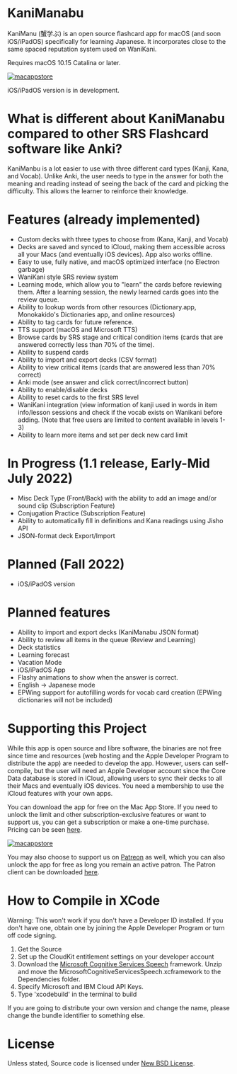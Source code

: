 # KaniManabu
KaniManu (蟹学ぶ) is an open source flashcard app for macOS (and soon iOS/iPadOS) specifically for learning Japanese. It incorporates close to the same spaced reputation system used on WaniKani. 

Requires macOS 10.15 Catalina or later.

[![macappstore](https://malupdaterosx.moe/wp-content/uploads/2018/04/downloadmacappstore.png)](https://itunes.apple.com/us/app/shukofukurou/id1373973596?ls=1&mt=12)

iOS/iPadOS version is in development.

# What is different about KaniManabu compared to other SRS Flashcard software like Anki?
KaniManbu is a lot easier to use with three different card types (Kanji, Kana, and Vocab). Unlike Anki, the user needs to type in the answer for both the meaning and reading instead of seeing the back of the card and picking the difficulty. This allows the learner to reinforce their knowledge.

# Features (already implemented)
* Custom decks with three types to choose from (Kana, Kanji, and Vocab)
* Decks are saved and synced to iCloud, making them accessible across all your Macs (and eventually iOS devices). App also works offline.
* Easy to use, fully native, and macOS optimized interface (no Electron garbage)
* WaniKani style SRS review system
* Learning mode, which allow you to "learn" the cards before reviewing them. After a learning session, the newly learned cards goes into the review queue.
* Ability to lookup words from other resources (Dictionary.app, Monokakido's Dictionaries app, and online resources)
* Ability to tag cards for future reference.
* TTS support (macOS and Microsoft TTS)
* Browse cards by SRS stage and critical condition items (cards that are answered correctly less than 70% of the time).
* Ability to suspend cards
* Ability to import and export decks (CSV format)
* Ability to view critical items (cards that are answered less than 70% correct)
* Anki mode (see answer and click correct/incorrect button)
* Ability to enable/disable decks
* Ability to reset cards to the first SRS level
* WaniKani integration (view information of kanji used in words in item info/lesson sessions and check if the vocab exists on Wanikani before adding. (Note that free users are limited to content available in levels 1-3)
* Ability to learn more items and set per deck new card limit

# In Progress (1.1 release, Early-Mid July 2022)
* Misc Deck Type (Front/Back) with the ability to add an image and/or sound clip (Subscription Feature)
* Conjugation Practice (Subscription Feature)
* Ability to automatically fill in definitions and Kana readings using Jisho API
* JSON-format deck Export/Import

# Planned (Fall 2022)
* iOS/iPadOS version

# Planned features
* Ability to import and export decks (KaniManabu JSON format)
* Ability to review all items in the queue (Review and Learning)
* Deck statistics
* Learning forecast
* Vacation Mode
* iOS/iPadOS App
* Flashy animations to show when the answer is correct.
* English -> Japanese mode
* EPWing support for autofilling words for vocab card creation (EPWing dictionaries will not be included)


# Supporting this Project
While this app is open source and libre software, the binaries are not free since time and resources (web hosting and the Apple Developer Program to distribute the app) are needed to develop the app. However, users can self-compile, but the user will need an Apple Developer account since the Core Data database is stored in iCloud, allowing users to sync their decks to all their Macs and eventually iOS devices. You need a membership to use the iCloud features with your own apps.

You can download the app for free on the Mac App Store. If you need to unlock the limit and other subscription-exclusive features or want to support us, you can get a subscription or make a one-time purchase. Pricing can be seen [here](https://kanimanabu.app/pricing/).

[![macappstore](https://malupdaterosx.moe/wp-content/uploads/2018/04/downloadmacappstore.png)](https://itunes.apple.com/us/app/shukofukurou/id1373973596?ls=1&mt=12)

You may also choose to support us on [Patreon](https://www.patreon.com/malupdaterosx) as well, which you can also unlock the app for free as long you remain an active patron. The Patron client can be downloaded [here](https://malupdaterosx.moe/downloadkanimanabu).

# How to Compile in XCode
Warning: This won't work if you don't have a Developer ID installed. If you don't have one, obtain one by joining the Apple Developer Program or turn off code signing.

1. Get the Source
2. Set up the CloudKit entitlement settings on your developer account
3. Download the [Microsoft Cognitive Services Speech](https://aka.ms/csspeech/iosbinary) framework. Unzip and move the MicrosoftCognitiveServicesSpeech.xcframework to the Dependencies folder.
4. Specify Microsoft and IBM Cloud API Keys.
4. Type 'xcodebuild' in the terminal to build

If you are going to distribute your own version and change the name, please change the bundle identifier to something else.

# License

Unless stated, Source code is licensed under [New BSD License](https://github.com/Atelier-Shiori/hachidori/blob/master/License.md).
